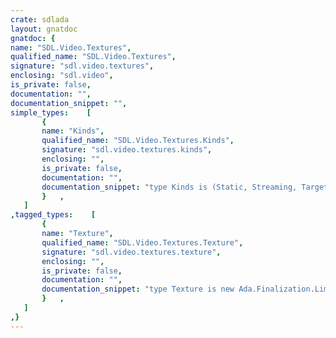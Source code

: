 ```yaml
---
crate: sdlada
layout: gnatdoc
gnatdoc: {
name: "SDL.Video.Textures",
qualified_name: "SDL.Video.Textures",
signature: "sdl.video.textures",
enclosing: "sdl.video",
is_private: false,
documentation: "",
documentation_snippet: "",
simple_types:    [
       {
       name: "Kinds",
       qualified_name: "SDL.Video.Textures.Kinds",
       signature: "sdl.video.textures.kinds",
       enclosing: "",
       is_private: false,
       documentation: "",
       documentation_snippet: "type Kinds is (Static, Streaming, Target) with\n  Convention => C;",
       }   ,
   ]
,tagged_types:    [
       {
       name: "Texture",
       qualified_name: "SDL.Video.Textures.Texture",
       signature: "sdl.video.textures.texture",
       enclosing: "",
       is_private: false,
       documentation: "",
       documentation_snippet: "type Texture is new Ada.Finalization.Limited_Controlled with private;",
       }   ,
   ]
,}
---
```

